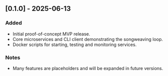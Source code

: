 ## [0.1.0] - 2025-06-13
### Added
- Initial proof-of-concept MVP release.
- Core microservices and CLI client demonstrating the songweaving loop.
- Docker scripts for starting, testing and monitoring services.

### Notes
- Many features are placeholders and will be expanded in future versions.